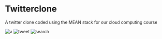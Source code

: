 # Twitterclone
A twitter clone coded using the MEAN stack for our cloud computing course


![a](https://cloud.githubusercontent.com/assets/14133821/25571427/863b3fb8-2dfd-11e7-932a-b7292e7dad8c.png)
![tweet](https://cloud.githubusercontent.com/assets/14133821/25571490/4d1a9f0c-2dfe-11e7-9da1-e996144918b2.png)
![search](https://cloud.githubusercontent.com/assets/14133821/25571491/4d1b2300-2dfe-11e7-9286-4edffdac1a94.png)
